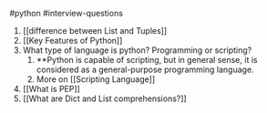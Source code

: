 #python #interview-questions

1. [[difference between List and Tuples]]
2. [[Key Features of Python]]
3. What type of language is python? Programming or scripting?
	1. **Python is capable of scripting, but in general sense, it is considered as a general-purpose programming language.
	2. More on [[Scripting Language]]
4. [[What is PEP]]
5. [[What are Dict and List comprehensions?]]
	